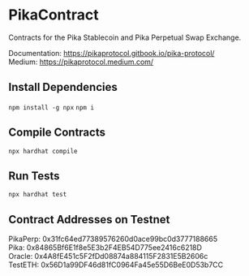 # PikaContract
Contracts for the Pika Stablecoin and Pika Perpetual Swap Exchange.

Documentation: https://pikaprotocol.gitbook.io/pika-protocol/  
Medium: https://pikaprotocol.medium.com/  

## Install Dependencies
`npm install -g npx`
`npm i`

## Compile Contracts
`npx hardhat compile`

## Run Tests
`npx hardhat test`

## Contract Addresses on Testnet  
PikaPerp: 0x31fc64ed77389576260d0ace99bc0d3777188665  
Pika: 0x84865Bf6E1f8e5E3b2F4EB54D775ee2416c6218D  
Oracle: 0x4A8fE451c5F2fDd08874a884115F2831E5B2606c  
TestETH: 0x56D1a99DF46d81fC0964Fa45e55D6BeE0D53b7CC   



